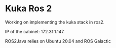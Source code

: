# Kuka Ros 2

Working on implementing the kuka stack in ros2.

IP of the cabinet: 172.31.1.147.

ROS2Java relies on Ubuntu 20.04 and ROS Galactic

